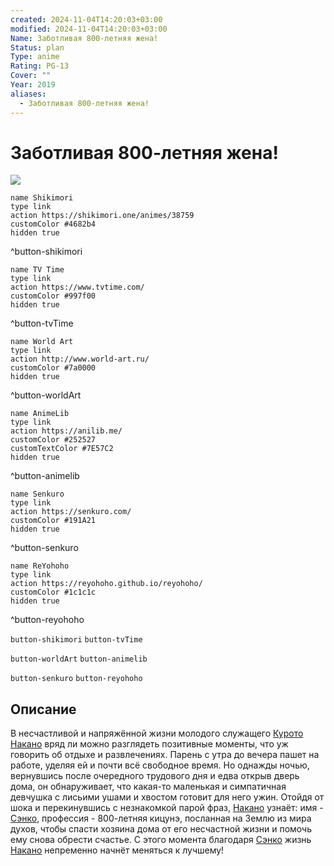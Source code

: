 ```yaml
---
created: 2024-11-04T14:20:03+03:00
modified: 2024-11-04T14:20:03+03:00
Name: Заботливая 800-летняя жена!
Status: plan
Type: anime
Rating: PG-13
Cover: ""
Year: 2019
aliases:
  - Заботливая 800-летняя жена!
---
```


# Заботливая 800-летняя жена!

![](https://nyaa.shikimori.one/uploads/poster/animes/38759/927728952fc887e697b0f540facf9ce5.jpeg)

```button
name Shikimori
type link
action https://shikimori.one/animes/38759
customColor #4682b4
hidden true
```
^button-shikimori

```button
name TV Time
type link
action https://www.tvtime.com/
customColor #997f00
hidden true
```
^button-tvTime

```button
name World Art
type link
action http://www.world-art.ru/
customColor #7a0000
hidden true
```
^button-worldArt

```button
name AnimeLib
type link
action https://anilib.me/
customColor #252527
customTextColor #7E57C2
hidden true
```
^button-animelib

```button
name Senkuro
type link
action https://senkuro.com/
customColor #191A21
hidden true
```
^button-senkuro

```button
name ReYohoho
type link
action https://reyohoho.github.io/reyohoho/
customColor #1c1c1c
hidden true
```
^button-reyohoho

`button-shikimori` `button-tvTime`

`button-worldArt` `button-animelib`

`button-senkuro` `button-reyohoho`

## Описание

В несчастливой и напряжённой жизни молодого служащего [Курото Накано](https://shikimori.one/characters/167061-kuroto-nakano) вряд ли можно разглядеть позитивные моменты, что уж говорить об отдыхе и развлечениях. Парень с утра до вечера пашет на работе, уделяя ей и почти всё свободное время. Но однажды ночью, вернувшись после очередного трудового дня и едва открыв дверь дома, он обнаруживает, что какая-то маленькая и симпатичная девчушка с лисьими ушами и хвостом готовит для него ужин. Отойдя от шока и перекинувшись с незнакомкой парой фраз, [Накано](https://shikimori.one/characters/167061-kuroto-nakano) узнаёт: имя - [Сэнко](https://shikimori.one/characters/166231-senko), профессия - 800-летняя кицунэ, посланная на Землю из мира духов, чтобы спасти хозяина дома от его несчастной жизни и помочь ему снова обрести счастье. С этого момента благодаря [Сэнко](https://shikimori.one/characters/166231-senko) жизнь [Накано](https://shikimori.one/characters/167061-kuroto-nakano) непременно начнёт меняться к лучшему!
